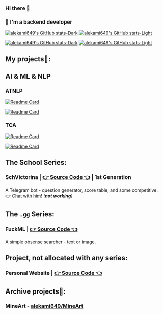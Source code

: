 ### Hi there 👋

### 👤 I'm a backend developer

[![alekami649's GitHub stats-Dark](https://github-readme-stats.vercel.app/api?username=alekami649&theme=radical#gh-dark-mode-only)](https://github.com/alekami649#gh-dark-mode-only)
[![alekami649's GitHub stats-Light](https://github-readme-stats.vercel.app/api?username=alekami649&theme=buefy#gh-light-mode-only)](https://github.com/alekami649#gh-light-mode-only)

[![alekami649's GitHub stats-Dark](https://github-readme-stats.vercel.app/api/top-langs/?username=alekami649&theme=radical&layout=compact#gh-dark-mode-only)](https://github.com/alekami649#gh-dark-mode-only)
[![alekami649's GitHub stats-Light](https://github-readme-stats.vercel.app/api/top-langs/?username=alekami649&theme=buefy&layout=compact#gh-light-mode-only)](https://github.com/alekami649#gh-light-mode-only)

## My projects🤗: 

## AI & ML & NLP

### ATNLP

[![Readme Card](https://github-readme-stats.vercel.app/api/pin/?username=alekami649&repo=atnlp&theme=radical#gh-dark-mode-only)](https://github.com/alekami649/atnlp#gh-dark-mode-only)

[![Readme Card](https://github-readme-stats.vercel.app/api/pin/?username=alekami649&repo=atnlp&theme=buefy#gh-light-mode-only)](https://github.com/alekami649/atnlp#gh-light-mode-only)

### TCA

[![Readme Card](https://github-readme-stats.vercel.app/api/pin/?username=alekami649&repo=tca&theme=radical#gh-dark-mode-only)](https://github.com/alekami649/tca#gh-dark-mode-only)

[![Readme Card](https://github-readme-stats.vercel.app/api/pin/?username=alekami649&repo=tca&theme=buefy#gh-light-mode-only)](https://github.com/alekami649/tca#gh-light-mode-only)
## The School Series:

### SchVictorina | [👉 Source Code 👈](https://github.com/alekami649/schvictorina_legacy) | 1st Generation

A Telegram bot - question generator, score table, and some competitive. <br>
 [👉 Chat with him!](https://t.me/schvictorina_bot) *(**not working**)*

## The `.gg` Series:

### FuckML | [👉 Source Code 👈](https://github.com/alekami649/FuckML)

A simple obsense searcher - text or image.

## Project, not allocated with any series:

### Personal Website | [👉 Source Code 👈](https://github.com/alekami649/website)

## Archive projects🤫:
### MineArt - [alekami649/MineArt](https://github.com/alekami649/MineArt)
